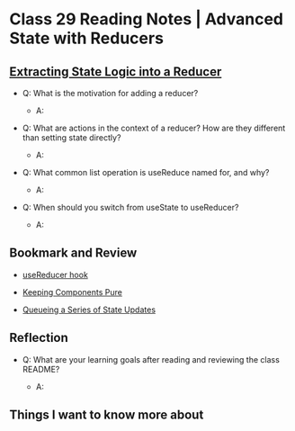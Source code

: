 # Class 29 Reading Notes | Advanced State with Reducers

## [Extracting State Logic into a Reducer](https://react.dev/learn/extracting-state-logic-into-a-reducer)

- Q: What is the motivation for adding a reducer?

  - A:

- Q: What are actions in the context of a reducer? How are they different than setting state directly?

  - A:

- Q: What common list operation is useReduce named for, and why?

  - A:

- Q: When should you switch from useState to useReducer?

  - A:

## Bookmark and Review

- [useReducer hook](https://react.dev/reference/react/useReducer)

- [Keeping Components Pure](https://react.dev/learn/keeping-components-pure)

- [Queueing a Series of State Updates](https://react.dev/learn/queueing-a-series-of-state-updates)

## Reflection

- Q: What are your learning goals after reading and reviewing the class README?

  - A:

## Things I want to know more about

